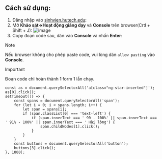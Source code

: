 ## Cách sử dụng:
1. Đăng nhập vào [sinhvien.hutech.edu](https://sinhvien.hutech.edu.vn/):
2. Mở **Khảo sát->Hoạt động giảng dạy** và **Console** trên browser(Crtl + Shift + J):
![image](https://github.com/tanhkoi/AutoFillFormHuetch/assets/102349675/f96703ef-88be-4f3b-b18c-463ced998989)
3. Copy đoạn code sau, dán vào **Console** và nhấn **Enter**:
> [!NOTE]
> Nếu browser không cho phép paste code, vui lòng dán `allow pasting` vào **Console**.

> [!IMPORTANT]
> Đoạn code chỉ hoàn thành 1 form 1 lần chạy.
```
const as = document.querySelectorAll('a[class="ng-star-inserted"]');
as[0].click();
setTimeout(() => {
	const spans = document.querySelectorAll('span');
	for (let i = 0; i < spans.length; i++) {
		let span = spans[i];
		if (span.classList[0] === 'text-left') {
			if (span.innerText === ' 90 - 100%' || span.innerText === ' 91% - 100%' || span.innerText === ' Hài lòng') {
				span.childNodes[1].click();
			}
		}
	}
	const buttons = document.querySelectorAll('button');
	buttons[3].click();
}, 1000);
```
